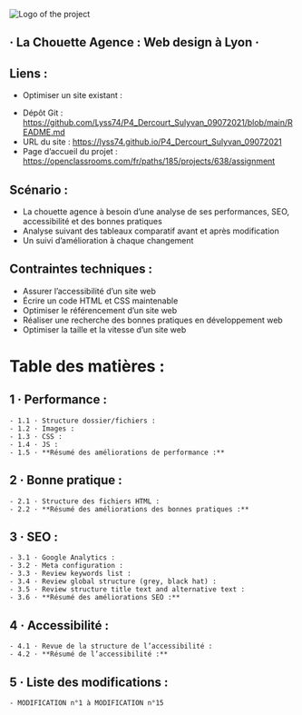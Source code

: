 ![Logo of the project](https://zupimages.net/up/21/34/ol9k.jpg)

## · La Chouette Agence : Web design à Lyon ·

## Liens :
* Optimiser un site existant :
- Dépôt Git : https://github.com/Lyss74/P4_Dercourt_Sulyvan_09072021/blob/main/README.md
- URL du site : https://lyss74.github.io/P4_Dercourt_Sulyvan_09072021
- Page d’accueil du projet : https://openclassrooms.com/fr/paths/185/projects/638/assignment

## Scénario :
* La chouette agence à besoin d’une analyse de ses performances, SEO, accessibilité et des bonnes pratiques
* Analyse suivant des tableaux comparatif avant et après modification
* Un suivi d’amélioration à chaque changement

## Contraintes techniques :
* Assurer l’accessibilité d’un site web
* Écrire un code HTML et CSS maintenable
* Optimiser le référencement d’un site web
* Réaliser une recherche des bonnes pratiques en développement web
* Optimiser la taille et la vitesse d’un site web


# Table des matières :

## 1 · Performance :
    - 1.1 · Structure dossier/fichiers :
    - 1.2 · Images :
    - 1.3 · CSS :
    - 1.4 · JS :
    - 1.5 · **Résumé des améliorations de performance :**
## 2 · Bonne pratique :
    - 2.1 · Structure des fichiers HTML :
    - 2.2 · **Résumé des améliorations des bonnes pratiques :**
## 3 · SEO :
    - 3.1 · Google Analytics :
    - 3.2 · Meta configuration :
    - 3.3 · Review keywords list :
    - 3.4 · Review global structure (grey, black hat) :
    - 3.5 · Review structure title text and alternative text :
    - 3.6 · **Résumé des améliorations SEO :**
## 4 · Accessibilité :
    - 4.1 · Revue de la structure de l’accessibilité :
    - 4.2 · **Résumé de l’accessibilité :**
## 5 · Liste des modifications :
    - MODIFICATION n°1 à MODIFICATION n°15
